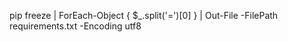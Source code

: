 pip freeze | ForEach-Object { $_.split('=')[0] } | Out-File -FilePath requirements.txt -Encoding utf8